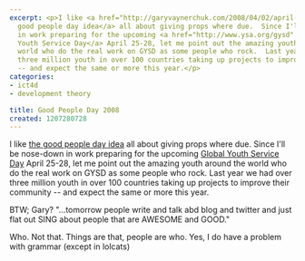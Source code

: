 ```yaml
---
excerpt: <p>I like <a href="http://garyvaynerchuk.com/2008/04/02/april-3rd-2008-is-good-people-day-pass-it-on/">the
  good people day idea</a> all about giving props where due.  Since I'll be nose-down
  in work preparing for the upcoming <a href="http://www.ysa.org/gysd" target="_blank">Global
  Youth Service Day</a> April 25-28, let me point out the amazing youth around the
  world who do the real work on GYSD as some people who rock.  Last year we had over
  three million youth in over 100 countries taking up projects to improve their community
  -- and expect the same or more this year.</p>
categories:
- ict4d
- development theory

title: Good People Day 2008
created: 1207280728
---
```

<p>I like <a href="http://garyvaynerchuk.com/2008/04/02/april-3rd-2008-is-good-people-day-pass-it-on/">the good people day idea</a> all about giving props where due.  Since I'll be nose-down in work preparing for the upcoming <a href="http://www.ysa.org/gysd" target="_blank">Global Youth Service Day</a> April 25-28, let me point out the amazing youth around the world who do the real work on GYSD as some people who rock.  Last year we had over three million youth in over 100 countries taking up projects to improve their community -- and expect the same or more this year.</p>

<p>BTW; Gary?  "...tomorrow people write and talk abd blog and twitter and just flat out SING about people that are AWESOME and GOOD."</p>

<p>Who.  Not that.  Things are that, people are who.  Yes, I do have a problem with grammar (except in lolcats)</p>
